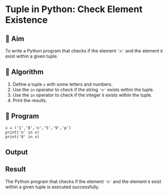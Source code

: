 # Tuple in Python: Check Element Existence

## 🎯 Aim
To write a Python program that checks if the element `'n'` and the element `8` exist within a given tuple.

## 🧠 Algorithm
1. Define a tuple `x` with some letters and numbers.
2. Use the `in` operator to check if the string `'n'` exists within the tuple.
3. Use the `in` operator to check if the integer `8` exists within the tuple.
4. Print the results.

## 🧾 Program
```
x = ('1','8','n','5','9','p')
print('n' in x)
print('8' in x)
```

## Output

## Result
The Python program that checks if the element `'n'` and the element `8` exist within a given tuple is executed successfully.
